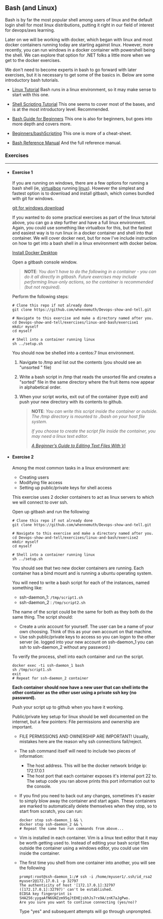 ## Bash (and Linux)

Bash is by far the most popular shell among users of linux and the default login shell for most linux distributions, putting it right in our field of interest for devops/aws learning.

Later on we will be working with docker, which began with linux and most docker containers running today are starting against linux.
However, more recently, you can run windows in a docker container with powershell being the shell.
We can explore that option for .NET folks a little more when we get to the docker exercises.

We don't need to become experts in bash to go forward with later exercises, but it is necessary to get some of the basics in. Below are some introductory bash tutorials. 

- [Linux Tutorial](https://ryanstutorials.net/linuxtutorial/)
  Bash runs in a linux environment, so it may make sense to start with this one.  
  
- [Shell Scripting Tutorial](https://www.shellscript.sh/index.html)
This one seems to cover most of the bases, and is at the most introductory level. Recommended.
  
- [Bash Guide for Beginners](https://www.tldp.org/LDP/Bash-Beginners-Guide/html/index.html)
This one is also for beginners, but goes into more depth and covers more.
  
- [Beginners/bashScripting](https://www.tldp.org/LDP/Bash-Beginners-Guide/html/index.html)
This one is more of a cheat-sheet.
  
- [Bash Reference Manual](https://www.gnu.org/software/bash/manual/html_node/index.html)
And the full reference manual.



### Exercises

------

- #### **Exercise 1**

   If you are running on windows, there are a few options for running a bash shell (ie, [virtualbox](https://www.virtualbox.org/) running [linux](https://www.linux.org/threads/what-is-linux.4106/)). However the simplest and fastest option is to download and install gitbash, which comes bundled with git for windows.

   [git for windows download](https://gitforwindows.org/)

   If you wanted to do some practical exercises as part of the linux tutorial above, you can go a step further and have a full linux environment. Again, you could use something like virtualbox for this, but the fastest and easiest way is to run linux in a docker container and shell into that container. We will cover docker next, but for now I've include instruction on how to get into a bash shell in a linux environment with docker below.

   [Install Docker Desktop](docker.md)

   Open a gitbash console window.

   > **NOTE**: *You don't have to do the following in a container - you can do it all directly in gitbash. Future exercises may include performing linux-only actions, so the container is recommended (but not required).*

   Perform the following steps:

   ```
   # Clone this repo if not already done
   git clone https://github.com/whennemuth/Devops-show-and-tell.git
   
   # Navigate to this exercise and make a directory named after you.
   cd Devops-show-and-tell/exercises/linux-and-bash/exercise1
   mkdir myself
   cd myself
   
   # Shell into a container running linux
   sh ../setup.sh
   ```

   You should now be shelled into a centos:7 linux environment.

   1. Navigate to /tmp and list out the contents (you should see an "unsorted " file)

   2. Write a bash script in /tmp that reads the unsorted file and creates a "sorted" file in the same directory where the fruit items now appear in alphabetical order.

   3. When your script works, exit out of the container (type exit) and push your new directory with its contents to github. 

      > **NOTE**: *You can write this script inside the container or outside. The /tmp directory is mounted to ./bash on your host file system.* 
      >
      > *If you choose to create the script file inside the container, you may need a linux text editor.* 
      >
      > *[A Beginner’s Guide to Editing Text Files With Vi](https://www.howtogeek.com/102468/a-beginners-guide-to-editing-text-files-with-vi/)*

      

      

- #### Exercise 2

   Among the most common tasks in a linux environment are:

   - Creating users
   - Modifying file access
   - Setting up public/private keys for shell access

   This exercise uses 2 docker containers to act as linux servers to which we will connect to over ssh.

   Open up gitbash and run the following:

   ```
   # Clone this repo if not already done
   git clone https://github.com/whennemuth/Devops-show-and-tell.git
   
   # Navigate to this exercise and make a directory named after you.
   cd Devops-show-and-tell/exercises/linux-and-bash/exercise2
   mkdir myself
   cd myself
   
   # Shell into a container running linux
   sh ../setup.sh
   ```

   You should see that two new docker containers are running.
   Each container has a bind mount and is running a ubuntu operating system.

   You will need to write a bash script for each of the instances, named something like:

   - ssh-daemon_1: `/tmp/script1.sh`
   - ssh-daemon_2 : `/tmp/script2.sh`

   The name of the script could be the same for both as they both do the same thing. The script should:
   
   - Create a unix account for yourself. The user can be a name of your own choosing. Think of this as your own account on that machine. 
   - Use ssh public/private keys to access so you can logon to the other server (ie. logged into your new account on ssh-daemon_1 you can ssh to ssh-daemon_2 without any password.)
   
   To verify the process, shell into each container and run the script.

   ```
   docker exec -ti ssh-daemon_1 bash
   sh /tmp/script1.sh
   exit
   # Repeat for ssh-daemon_2 container
   ```

   **Each container should now have a new user that can shell into the other container as the other user using a private ssh key (no password).**

   Push your script up to github when you have it working.

   

   Public/private key setup for linux should be well documented on the internet, but a few pointers:
   File permissions and ownership are important.

   - FILE PERMISSIONS AND OWNERSHIP ARE IMPORTANT!
     Usually, mistakes here are the reason why ssh connections fail/reject.

   - The ssh command itself will need to include two pieces of information:

     - The host address. This will be the docker network bridge ip: 172.17.0.1
     - The host port that each container exposes it's internal port 22 to.
       The setup code you ran above prints this port information out to the console.

   - If you find you need to back out any changes, sometimes it's easier to simply blow away the container and start again. These containers are marked to automatically delete themselves when they stop, so to start from scratch, you can run:

     ```
     docker stop ssh-daemon_1 && \
     docker stop ssh-daemon_2 && \
     # Repeat the same two run commands from above...
     ```

   - Vim is installed in each container. Vim is a linux text editor that it may be worth getting used to.
     Instead of editing your bash script files outside the container using a windows editor, you could use vim inside the container.

   - The first time you shell from one container into another, you will see the following 

     ```
     prompt:root@ssh-daemon_1:/# ssh -i /home/myuser1/.ssh/id_rsa2 myuser2@172.17.0.1 -p 32797
     The authenticity of host '[172.17.0.1]:32797 ([172.17.0.1]:32797)' can't be established.
     ECDSA key fingerprint is SHA256:yygaAfN6GNZzm95qJtEHEjsbhJs7rx9A/znK7aJgPwo.
     Are you sure you want to continue connecting (yes/no)?
     ```

     Type "yes" and subsequent attempts will go through unprompted.

     
